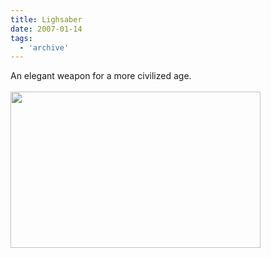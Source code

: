```yaml
---
title: Lighsaber
date: 2007-01-14
tags:
  - 'archive'
---
```


An elegant weapon for a more civilized age.<br /><br /><a onblur="try {parent.deselectBloggerImageGracefully();} catch(e) {}" href="http://2.bp.blogspot.com/_zdYMSK7YuAA/SargGZaUuVI/AAAAAAAAFF4/2rymp-9CXZQ/s1600-h/lightsaber_web_medium.jpg"><img style="float:left; margin:0 10px 10px 0;cursor:pointer; cursor:hand;width: 400px; height: 250px;" src="http://2.bp.blogspot.com/_zdYMSK7YuAA/SargGZaUuVI/AAAAAAAAFF4/2rymp-9CXZQ/s400/lightsaber_web_medium.jpg" border="0" alt="" id="BLOGGER_PHOTO_ID_5308301511314684242" /></a>
